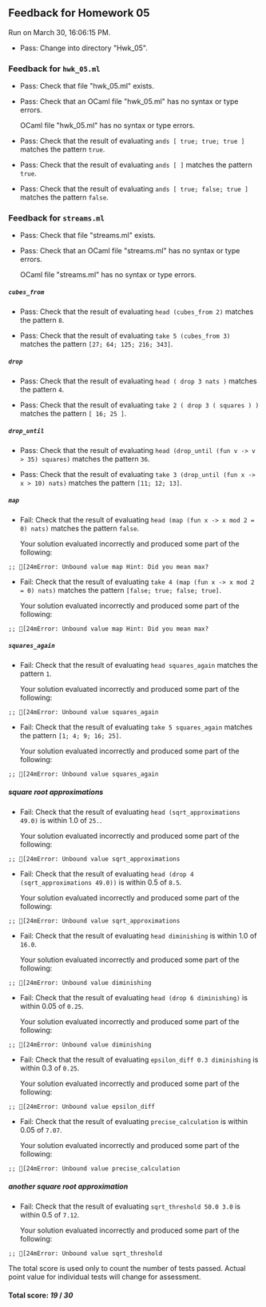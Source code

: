 ## Feedback for Homework 05

Run on March 30, 16:06:15 PM.

+ Pass: Change into directory "Hwk_05".

### Feedback for ``hwk_05.ml``

+ Pass: Check that file "hwk_05.ml" exists.

+ Pass: Check that an OCaml file "hwk_05.ml" has no syntax or type errors.

    OCaml file "hwk_05.ml" has no syntax or type errors.



+ Pass: Check that the result of evaluating `ands [ true; true; true ]` matches the pattern `true`.

   



+ Pass: Check that the result of evaluating `ands [ ]` matches the pattern `true`.

   



+ Pass: Check that the result of evaluating `ands [ true; false; true ]` matches the pattern `false`.

   



### Feedback for ``streams.ml``

+ Pass: Check that file "streams.ml" exists.

+ Pass: Check that an OCaml file "streams.ml" has no syntax or type errors.

    OCaml file "streams.ml" has no syntax or type errors.



##### ``cubes_from``

+ Pass: Check that the result of evaluating `head (cubes_from 2)` matches the pattern `8`.

   



+ Pass: Check that the result of evaluating `take 5 (cubes_from 3)` matches the pattern `[27; 64; 125; 216; 343]`.

   



##### ``drop``

+ Pass: Check that the result of evaluating `head ( drop 3 nats )` matches the pattern `4`.

   



+ Pass: Check that the result of evaluating `take 2 ( drop 3 ( squares ) )` matches the pattern `[ 16; 25 ]`.

   



##### ``drop_until``

+ Pass: Check that the result of evaluating `head (drop_until (fun v -> v > 35) squares)` matches the pattern `36`.

   



+ Pass: Check that the result of evaluating `take 3 (drop_until (fun x -> x > 10) nats)` matches the pattern `[11; 12; 13]`.

   



##### ``map``

+ Fail: Check that the result of evaluating `head (map (fun x -> x mod 2 = 0) nats)` matches the pattern `false`.

   

   Your solution evaluated incorrectly and produced some part of the following:

 ` ;;
[24mError: Unbound value map
Hint: Did you mean max?
`


+ Fail: Check that the result of evaluating `take 4 (map (fun x -> x mod 2 = 0) nats)` matches the pattern `[false; true; false; true]`.

   

   Your solution evaluated incorrectly and produced some part of the following:

 ` ;;
[24mError: Unbound value map
Hint: Did you mean max?
`


##### ``squares_again``

+ Fail: Check that the result of evaluating `head squares_again` matches the pattern `1`.

   

   Your solution evaluated incorrectly and produced some part of the following:

 ` ;;
[24mError: Unbound value squares_again
`


+ Fail: Check that the result of evaluating `take 5 squares_again` matches the pattern `[1; 4; 9; 16; 25]`.

   

   Your solution evaluated incorrectly and produced some part of the following:

 ` ;;
[24mError: Unbound value squares_again
`


##### square root approximations

+ Fail: Check that the result of evaluating `head (sqrt_approximations 49.0)` is within 1.0 of `25.`.

   

   Your solution evaluated incorrectly and produced some part of the following:

 ` ;;
[24mError: Unbound value sqrt_approximations
`


+ Fail: Check that the result of evaluating `head (drop 4 (sqrt_approximations 49.0))` is within 0.5 of `8.5`.

   

   Your solution evaluated incorrectly and produced some part of the following:

 ` ;;
[24mError: Unbound value sqrt_approximations
`


+ Fail: Check that the result of evaluating `head diminishing` is within 1.0 of `16.0`.

   

   Your solution evaluated incorrectly and produced some part of the following:

 ` ;;
[24mError: Unbound value diminishing
`


+ Fail: Check that the result of evaluating `head (drop 6 diminishing)` is within 0.05 of `0.25`.

   

   Your solution evaluated incorrectly and produced some part of the following:

 ` ;;
[24mError: Unbound value diminishing
`


+ Fail: Check that the result of evaluating `epsilon_diff 0.3 diminishing` is within 0.3 of `0.25`.

   

   Your solution evaluated incorrectly and produced some part of the following:

 ` ;;
[24mError: Unbound value epsilon_diff
`


+ Fail: Check that the result of evaluating `precise_calculation` is within 0.05 of `7.07`.

   

   Your solution evaluated incorrectly and produced some part of the following:

 ` ;;
[24mError: Unbound value precise_calculation
`


##### another square root approximation

+ Fail: Check that the result of evaluating `sqrt_threshold 50.0 3.0` is within 0.5 of `7.12`.

   

   Your solution evaluated incorrectly and produced some part of the following:

 ` ;;
[24mError: Unbound value sqrt_threshold
`


The total score is used only to count the number of tests passed.  Actual point value for individual tests will change for assessment.

#### Total score: _19_ / _30_

